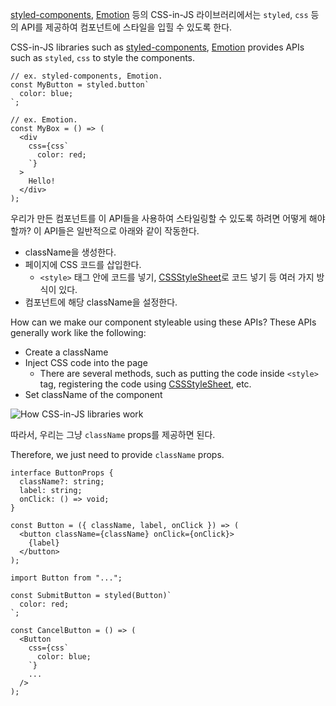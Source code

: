 [styled-components](https://styled-components.com/), [Emotion](https://emotion.sh/) 등의 CSS-in-JS 라이브러리에서는 `styled`, `css` 등의 API를 제공하여 컴포넌트에 스타일을 입힐 수 있도록 한다.

CSS-in-JS libraries such as [styled-components](https://styled-components.com/), [Emotion](https://emotion.sh/) provides APIs such as `styled`, `css` to style the components.

```tsx
// ex. styled-components, Emotion.
const MyButton = styled.button`
  color: blue;
`;

// ex. Emotion.
const MyBox = () => (
  <div
    css={css`
      color: red;
    `}
  >
    Hello!
  </div>
);
```

우리가 만든 컴포넌트를 이 API들을 사용하여 스타일링할 수 있도록 하려면 어떻게 해야 할까?
이 API들은 일반적으로 아래와 같이 작동한다.

- className을 생성한다.
- 페이지에 CSS 코드를 삽입한다.
  - `<style>` 태그 안에 코드를 넣기, [CSSStyleSheet](https://developer.mozilla.org/ko/docs/Web/API/CSSStyleSheet)로 코드 넣기 등 여러 가지 방식이 있다.
- 컴포넌트에 해당 className을 설정한다.

How can we make our component styleable using these APIs?
These APIs generally work like the following:

- Create a className
- Inject CSS code into the page
  - There are several methods, such as putting the code inside `<style>` tag, registering the code using [CSSStyleSheet](https://developer.mozilla.org/en/docs/Web/API/CSSStyleSheet), etc.
- Set className of the component

![How CSS-in-JS libraries work](/image/css-in-js-work.png)

따라서, 우리는 그냥 `className` props를 제공하면 된다.

Therefore, we just need to provide `className` props.

```tsx
interface ButtonProps {
  className?: string;
  label: string;
  onClick: () => void;
}

const Button = ({ className, label, onClick }) => (
  <button className={className} onClick={onClick}>
    {label}
  </button>
);
```

```tsx
import Button from "...";

const SubmitButton = styled(Button)`
  color: red;
`;

const CancelButton = () => (
  <Button
    css={css`
      color: blue;
    `}
    ...
  />
);
```
